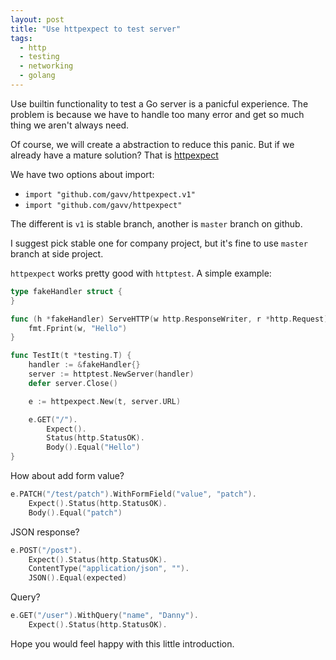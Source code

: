```yaml
---
layout: post
title: "Use httpexpect to test server"
tags:
  - http
  - testing
  - networking
  - golang
---
```


Use builtin functionality to test a Go server is a panicful experience.
The problem is because we have to handle too many error and get so much thing we aren't always need.

Of course, we will create a abstraction to reduce this panic.
But if we already have a mature solution? That is [httpexpect](https://github.com/gavv/httpexpect)

We have two options about import:
- `import "github.com/gavv/httpexpect.v1"`
- `import "github.com/gavv/httpexpect"`

The different is `v1` is stable branch, another is `master` branch on github.

I suggest pick stable one for company project, but it's fine to use `master` branch at side project.

`httpexpect` works pretty good with `httptest`. A simple example:
```go
type fakeHandler struct {
}

func (h *fakeHandler) ServeHTTP(w http.ResponseWriter, r *http.Request) {
	fmt.Fprint(w, "Hello")
}

func TestIt(t *testing.T) {
	handler := &fakeHandler{}
	server := httptest.NewServer(handler)
	defer server.Close()

	e := httpexpect.New(t, server.URL)

	e.GET("/").
		Expect().
		Status(http.StatusOK).
		Body().Equal("Hello")
}
```

How about add form value?

```go
e.PATCH("/test/patch").WithFormField("value", "patch").
	Expect().Status(http.StatusOK).
	Body().Equal("patch")
```

JSON response?

```go
e.POST("/post").
	Expect().Status(http.StatusOK).
	ContentType("application/json", "").
	JSON().Equal(expected)
```

Query?

```go
e.GET("/user").WithQuery("name", "Danny").
	Expect().Status(http.StatusOK).
```

Hope you would feel happy with this little introduction.
